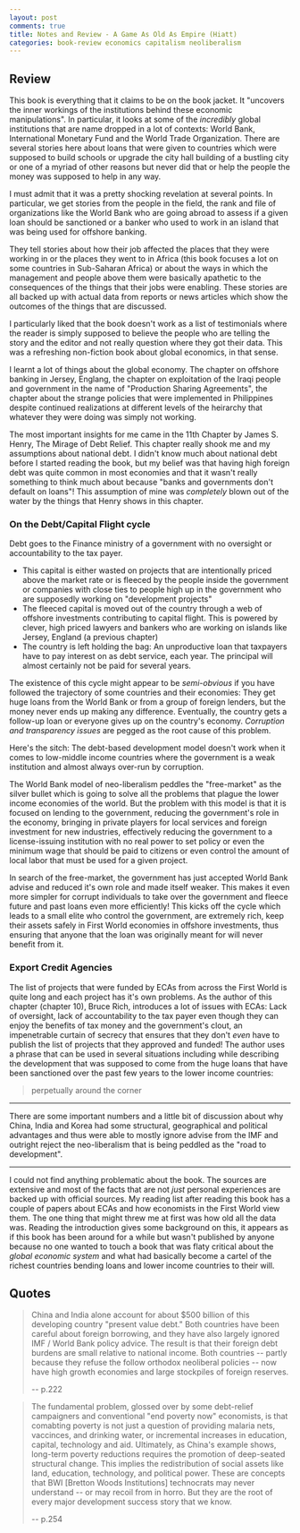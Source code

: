 ```yaml
---
layout: post
comments: true
title: Notes and Review - A Game As Old As Empire (Hiatt)
categories: book-review economics capitalism neoliberalism
---
```


## Review

This book is everything that it claims to be on the book jacket. It "uncovers
the inner workings of the institutions behind these economic manipulations". In
particular, it looks at some of the _incredibly_ global institutions that are
name dropped in a lot of contexts: World Bank, International Monetary Fund and
the World Trade Organization. There are several stories here about loans that
were given to countries which were supposed to build schools or upgrade the city
hall building of a bustling city or one of a myriad of other reasons but never
did that or help the people the money was supposed to help in any way.

I must admit that it was a pretty shocking revelation at several points. In
particular, we get stories from the people in the field, the rank and file of
organizations like the World Bank who are going abroad to assess if a given loan
should be sanctioned or a banker who used to work in an island that was being
used for offshore banking. 

<!--more-->

They tell stories about how their job affected the places that they were working
in or the places they went to in Africa (this book focuses a lot on some
countries in Sub-Saharan Africa) or about the ways in which the management and
people above them were basically apathetic to the consequences of the things
that their jobs were enabling. These stories are all backed up with actual data
from reports or news articles which show the outcomes of the things that are
discussed.

I particularly liked that the book doesn't work as a list of testimonials where
the reader is simply supposed to believe the people who are telling the story
and the editor and not really question where they got their data. This was a
refreshing non-fiction book about global economics, in that sense.

I learnt a lot of things about the global economy. The chapter on offshore
banking in Jersey, Englang, the chapter on exploitation of the Iraqi people and
government in the name of "Production Sharing Agreements", the chapter about the
strange policies that were implemented in Philippines despite continued
realizations at different levels of the heirarchy that whatever they were doing
was simply not working.

The most important insights for me came in the 11th Chapter by James S. Henry,
The Mirage of Debt Relief. This chapter really shook me and my assumptions about
national debt. I didn't know much about national debt before I started reading
the book, but my belief was that having high foreign debt was quite common in
most economies and that it wasn't really something to think much about because
"banks and governments don't default on loans"! This assumption of mine was
_completely_ blown out of the water by the things that Henry shows in this
chapter.

### On the Debt/Capital Flight cycle

Debt goes to the Finance ministry of a government with no oversight or
accountability to the tax payer.

- This capital is either wasted on projects that are intentionally priced above
  the market rate or is fleeced by the people inside the government or
  companies with close ties to people high up in the government who are
  supposedly working on "development projects"
- The fleeced capital is moved out of the country through a web of offshore
  investments contributing to capital flight. This is powered by clever,
  high priced lawyers and bankers who are working on islands like Jersey,
  England (a previous chapter)
- The country is left holding the bag: An unproductive loan that taxpayers have
  to pay interest on as debt service, each year. The principal will almost
  certainly not be paid for several years.

The existence of this cycle might appear to be _semi-obvious_ if you have
followed the trajectory of some countries and their economies: They get huge
loans from the World Bank or from a group of foreign lenders, but the money
never ends up making any difference. Eventually, the country gets a follow-up
loan or everyone gives up on the country's economy. _Corruption and transparency
issues_ are pegged as the root cause of this problem.

Here's the sitch: The debt-based development model doesn't work when it comes to
low-middle income countries where the government is a weak institution and
almost always over-run by corruption.

The World Bank model of neo-liberalism peddles the "free-market" as the silver
bullet which is going to solve all the problems that plague the lower income
economies of the world. But the problem with this model is that it is focused on
lending to the government, reducing the government's role in the economy,
bringing in private players for local services and foreign investment for new
industries, effectively reducing the government to a license-issuing institution
with no real power to set policy or even the minimum wage that should be paid to
citizens or even control the amount of local labor that must be used for a given
project.

In search of the free-market, the government has just accepted World Bank advise
and reduced it's own role and made itself weaker. This makes it even more
simpler for corrupt individuals to take over the government and fleece future
and past loans even more efficiently! This kicks off the cycle which leads to a
small elite who control the government, are extremely rich, keep their assets
safely in First World economies in offshore investments, thus ensuring that
anyone that the loan was originally meant for will never benefit from it.

### Export Credit Agencies

The list of projects that were funded by ECAs from across the First World is
quite long and each project has it's own problems. As the author of this chapter
(chapter 10), Bruce Rich, introduces a lot of issues with ECAs: Lack of
oversight, lack of accountability to the tax payer even though they can enjoy
the benefits of tax money and the government's clout, an impenetrable curtain of
secrecy that ensures that they don't _even_ have to publish the list of projects
that they approved and funded! The author uses a phrase that can be used in
several situations including while describing the development that was supposed
to come from the huge loans that have been sanctioned over the past few years to
the lower income countries:

> perpetually around the corner

***

There are some important numbers and a little bit of discussion about why China,
India and Korea had some structural, geographical and political advantages and
thus were able to mostly ignore advise from the IMF and outright reject the
neo-liberalism that is being peddled as the "road to development".

***

I could not find anything problematic about the book. The sources are extensive
and most of the facts that are not _just_ personal experiences are backed up
with official sources. My reading list after reading this book has a couple of
papers about ECAs and how economists in the First World view them. The one thing
that might threw me at first was how old all the data was. Reading the
introduction gives some background on this, it appears as if this book has been
around for a while but wasn't published by anyone because no one wanted to touch
a book that was flaty critical about the _global economic system_ and what had
basically become a cartel of the richest countries bending loans and lower
income countries to their will.

## Quotes

> China and India alone account for about $500 billion of this developing
> country "present value debt." Both countries have been careful about foreign
> borrowing, and they have also largely ignored IMF / World Bank policy
> advice. The result is that their foreign debt burdens are small relative to
> national income. Both countries -- partly because they refuse the follow
> orthodox neoliberal policies -- now have high growth economies and large
> stockpiles of foreign reserves.
>
> -- p.222

> The fundamental problem, glossed over by some debt-relief campaigners and
> conventional "end poverty now" economists, is that comabting poverty is not
> just a question of providing malaria nets, vaccinces, and drinking water, or
> incremental increases in education, capital, technology and aid. Ultimately,
> as China's example shows, long-term poverty reductions requires the promotion
> of deep-seated structural change. This implies the redistribution of social
> assets like land, education, technology, and political power. These are
> concepts that BWI [Bretton Woods Institutions] technocrats may never
> understand -- or may recoil from in horro. But they are the root of every
> major development success story that we know.
>
> -- p.254
